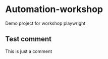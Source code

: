 # Automation-workshop
 Demo project for workshop playwright

## Test comment

This is just a comment
